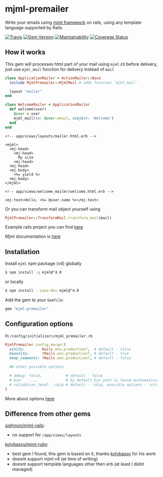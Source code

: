 # mjml-premailer

Write your emails using [mjml framework](https://mjml.io) on rails, using any template language supported by Rails

[![Travis](https://travis-ci.org/srghma/mjml-premailer.svg?branch=master)](https://travis-ci.org/srghma/mjml-premailer)
[![Gem Version](https://badge.fury.io/rb/mjml-premailer.svg)](https://badge.fury.io/rb/mjml-premailer)
[![Maintainability](https://api.codeclimate.com/v1/badges/87ecd26fdfceb00dacb6/maintainability)](https://codeclimate.com/github/srghma/mjml-premailer/maintainability)
[![Coverage Status](https://coveralls.io/repos/github/srghma/mjml-premailer/badge.svg?branch=master)](https://coveralls.io/github/srghma/mjml-premailer?branch=master)

## How it works

This gem will processes html part of your mail using `mjml` cli before delivery, just use `mjml_mail` function for delivery instead of `mail`

```rb
class ApplicationMailer < ActionMailer::Base
  include MjmlPremailer::MjmlMail # adds function `mjml_mail`

  layout "mailer"
end
```

```rb
class WelcomeMailer < ApplicationMailer
  def welcome(user)
    @user = user
    mjml_mail(to: @user.email, subject: 'Welcome')
  end
end
```

```erb
<!-- app/views/layouts/mailer.html.erb -->

<mjml>
  <mj-head>
    <mj-head>
      My site
    <mj-head>
  <mj-head>
  <mj-body>
    <%= yield %>
  <mj-body>
</mjml>
```


```erb
<!-- app/views/welcome_mailer/welcome.html.erb -->

<mj-text>Hello, <%= @user.name %></mj-text>
```

Or you can transform mail object yourself using

```ruby
MjmlPremailer::TransformMail.transform_mail(mail)
```

Example rails project you can find [here](example)

Mjml documentation is [here](https://mjml.io/documentation)


## Installation

Install `mjml` npm package (v4) globally

```sh
$ npm install -g mjml@^4.0
```

or locally

```sh
$ npm install --save-dev mjml@^4.0
```

Add the gem to your `Gemfile`:

```ruby
gem "mjml-premailer"
```

## Configuration options

In `/config/initializers/mjml_premailer.rb`

```ruby
MjmlPremailer.config.merge!(
  minify:        Rails.env.production?,  # default - false
  beautify:      !Rails.env.production?, # default - true
  keep_comments: !Rails.env.production?, # default - false

  ## other possible options

  # debug: false,           # default - false
  # bin:   ...,             # by default bin path is found authomatically, but you can specify it here
  # validation_level: :skip # default - :skip, possible options - :strict/:soft/:skip
)
```

More about options [here](https://mjml.io/documentation/#command-line-interface)


## Difference from other gems

[sighmon/mjml-rails](https://github.com/sighmon/mjml-rails):
- no support for `/app/views/layouts`

[kolybasov/mjml-ruby](https://github.com/kolybasov/mjml-ruby/):
- best gem I found, this gem is based on it, thanks [kolybasov](https://github.com/kolybasov) for his work
- doesnt support mjml v4 (at time of writing)
- doesnt support template languages other then erb (at least I didnt managed)
